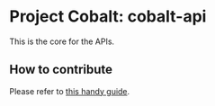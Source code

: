 # Project Cobalt: cobalt-api

This is the core for the APIs.

## How to contribute
Please refer to [this handy guide](https://akrabat.com/the-beginners-guide-to-contributing-to-a-github-project/).
